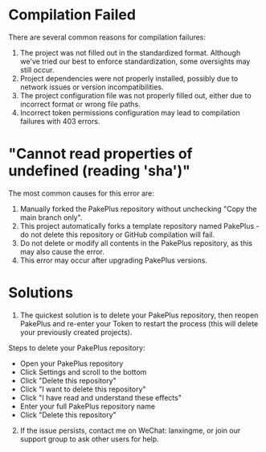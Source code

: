 # Compilation Failed

There are several common reasons for compilation failures:

1. The project was not filled out in the standardized format. Although we've tried our best to enforce standardization, some oversights may still occur.
2. Project dependencies were not properly installed, possibly due to network issues or version incompatibilities.
3. The project configuration file was not properly filled out, either due to incorrect format or wrong file paths.
4. Incorrect token permissions configuration may lead to compilation failures with 403 errors.

# "Cannot read properties of undefined (reading 'sha')"

The most common causes for this error are:

1. Manually forked the PakePlus repository without unchecking "Copy the main branch only".
2. This project automatically forks a template repository named PakePlus - do not delete this repository or GitHub compilation will fail.
3. Do not delete or modify all contents in the PakePlus repository, as this may also cause the error.
4. This error may occur after upgrading PakePlus versions.

# Solutions

1. The quickest solution is to delete your PakePlus repository, then reopen PakePlus and re-enter your Token to restart the process (this will delete your previously created projects).

Steps to delete your PakePlus repository:

-   Open your PakePlus repository
-   Click Settings and scroll to the bottom
-   Click "Delete this repository"
-   Click "I want to delete this repository"
-   Click "I have read and understand these effects"
-   Enter your full PakePlus repository name
-   Click "Delete this repository"

2. If the issue persists, contact me on WeChat: lanxingme, or join our support group to ask other users for help.
